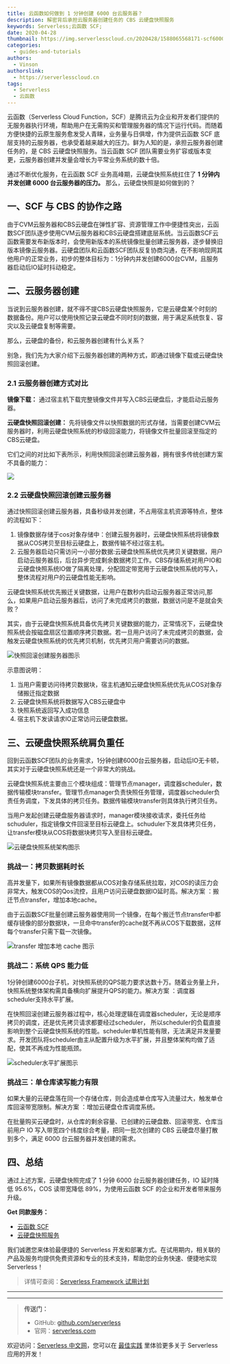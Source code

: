 ```yaml
---
title: 云函数如何做到 1 分钟创建 6000 台云服务器？
description: 解密背后承担云服务器创建任务的 CBS 云硬盘快照服务
keywords: Serverless;云函数 SCF;
date: 2020-04-28
thumbnail: https://img.serverlesscloud.cn/2020428/1588065568171-scf6000s.jpg
categories:
  - guides-and-tutorials
authors:
  - Vinson
authorslink:
  - https://serverlesscloud.cn
tags:
  - Serverless
  - 云函数
---
```


云函数（Serverless Cloud Function，SCF）是腾讯云为企业和开发者们提供的无服务器执行环境，帮助用户在无需购买和管理服务器的情况下运行代码。而随着方便快捷的云原生服务愈发受人青睐，业务量与日俱增，作为提供云函数 SCF 底层支持的云服务器，也承受着越来越大的压力。鲜为人知的是，承担云服务器创建任务的，是 CBS 云硬盘快照服务。当云函数 SCF 团队需要业务扩容或版本变更，云服务器创建并发量会增长为平常业务系统的数十倍。


通过不断优化服务，在云函数 SCF 业务高峰期，云硬盘快照系统扛住了 **1 分钟内并发创建 6000 台云服务器的压力。** 那么，云硬盘快照是如何做到的？

## 一、SCF 与 CBS 的协作之路

由于CVM云服务器和CBS云硬盘在弹性扩容、资源管理工作中便捷性突出，云函数SCF团队逐步使用CVM云服务器和CBS云硬盘搭建底层系统。当云函数SCF云函数需要发布新版本时，会使用新版本的系统镜像批量创建云服务器，逐步替换旧版本镜像云服务器。云硬盘团队和云函数SCF团队反复协商沟通，在不影响现网其他用户的正常业务，初步的整体目标为：1分钟内并发创建6000台CVM，且服务器启动后IO延时抖动稳定。

## 二、云服务器创建

当说到云服务器创建，就不得不提CBS云硬盘快照服务，它是云硬盘某个时刻的数据备份。用户可以使用快照记录云硬盘不同时刻的数据，用于满足系统恢复、容灾以及云硬盘复制等需要。

那么，云硬盘的备份，和云服务器创建有什么关系？

别急，我们先为大家介绍下云服务器创建的两种方式，即通过镜像下载或云硬盘快照回滚创建。

### 2.1 云服务器创建方式对比

**镜像下载：** 通过宿主机下载完整镜像文件并写入CBS云硬盘后，才能启动云服务器。

**云硬盘快照回滚创建：** 先将镜像文件以快照数据的形式存储，当需要创建CVM云服务器时，利用云硬盘快照系统的秒级回滚能力，将镜像文件批量回滚至指定的CBS云硬盘。

它们之间的对比如下表所示，利用快照回滚创建云服务器，拥有很多传统创建方案不具备的能力：

![](https://img.serverlesscloud.cn/2020428/1588064955063-IMG_0631.PNG)

### 2.2 云硬盘快照回滚创建云服务器

通过快照回滚创建云服务器，具备秒级并发创建，不占用宿主机资源等特点，整体的流程如下：

1. 镜像数据存储于cos对象存储中：创建云服务器时，云硬盘快照系统将镜像数据从COS拷贝至目标云硬盘上，数据传输不经过宿主机。
2. 云服务器启动只需访问一小部分数据:云硬盘快照系统优先拷贝关键数据，用户启动云服务器后，后台异步完成剩余数据拷贝工作。CBS存储系统对用户IO和云硬盘快照系统IO做了隔离处理，分配固定带宽用于云硬盘快照系统的写入，整体流程对用户的云硬盘性能无影响。


云硬盘快照系统优先搬迁关键数据，让用户在数秒内启动云服务器正常访问,那么，如果用户启动云服务器后，访问了未完成拷贝的数据，数据访问是不是就会失败？

其实，由于云硬盘快照系统具备优先拷贝关键数据的能力，正常情况下，云硬盘快照系统会按磁盘扇区位置顺序拷贝数据。若一旦用户访问了未完成拷贝的数据，会触发云硬盘快照系统的优先拷贝机制，优先拷贝用户需要访问的数据。

![快照回滚创建服务器图示](https://img.serverlesscloud.cn/2020428/1588064953562-IMG_0631.PNG)


示意图说明：
1. 当用户需要访问待拷贝数据块，宿主机通知云硬盘快照系统优先从COS对象存储搬迁指定数据
2. 云硬盘快照系统将数据写入CBS云硬盘中
3. 快照系统返回写入成功信息
4. 宿主机下发读请求IO正常访问云硬盘数据。

## 三、云硬盘快照系统肩负重任

回到云函数SCF团队的业务需求，1分钟创建6000台云服务器，启动后IO无卡顿，其实对于云硬盘快照系统还是一个非常大的挑战。

云硬盘快照系统主要由三个模块组成：管理节点manager，调度器scheduler，数据传输模块transfer。管理节点manager负责快照任务管理，调度器scheduler负责任务调度，下发具体的拷贝任务。数据传输模块transfer则具体执行拷贝任务。

当用户发起创建云硬盘服务器请求时，manager模块接收请求，委托任务给schuduler，指定镜像文件回滚至目标云硬盘上。schuduler下发具体拷贝任务，让transfer模块从COS将数据块拷贝写入至目标云硬盘。

![云硬盘快照系统架构图示](https://img.serverlesscloud.cn/2020428/1588064952877-IMG_0631.PNG)


### 挑战一：拷贝数据耗时长

高并发量下，如果所有镜像数据都从COS对象存储系统拉取，对COS的读压力会非常大，触发COS的Qos流控，且用户访问云硬盘数据IO延时高。解决方案 ：搬迁节点transfer，增加本地cache。

由于云函数SCF批量创建云服务器使用同一个镜像，在每个搬迁节点transfer中都缓存镜像的部分数据块，一旦命中transfer的cache就不再从COS下载数据，这样每个transfer只需下载一次镜像。

![transfer 增加本地 cache 图示](https://img.serverlesscloud.cn/2020428/1588064952853-IMG_0631.PNG)

### 挑战二：系统 QPS 能力低

1分钟创建6000台子机，对快照系统的QPS能力要求达数十万。随着业务量上升，快照系统整体架构需具备横向扩展提升QPS的能力。解决方案 ：调度器scheduler支持水平扩展。


在快照回滚创建云服务器过程中，核心处理逻辑在调度器scheduler，无论是顺序拷贝的调度，还是优先拷贝请求都要经过scheduler， 所以scheduler的负载直接影响到整个云硬盘快照系统的性能。scheduler单机性能有限，无法满足并发量要求。开发团队将scheduler由主从配置升级为水平扩展，并且整体架构均做了适配，使其不再成为性能瓶颈。


![scheduler水平扩展图示](https://img.serverlesscloud.cn/2020428/1588064951709-IMG_0631.PNG)


### 挑战三：单仓库读写能力有限

如果大量的云硬盘落在同一个存储仓库，则会造成单仓库写入流量过大，触发单仓库回滚带宽限制。解决方案 ：增加云硬盘仓库调度系统。


在批量购买云硬盘时，从仓库的剩余容量、已创建的云硬盘数、回滚带宽、仓库当前用户 IO 写入带宽四个纬度综合考量，把同一批次创建的 CBS 云硬盘尽量打散到多个，满足 6000 台云服务器并发创建的需求。

## 四、总结

通过上述方案，云硬盘快照完成了 1 分钟 6000 台云服务器创建任务，IO 延时降低 95.6%，COS 读带宽降低 89%，为使用云函数 SCF 的企业和开发者带来服务升级。

**Get 同款服务：**

- [云函数 SCF](https://cloud.tencent.com/product/scf)
- [云硬盘快照服务](https://cloud.tencent.com/document/product/362/5754)

我们诚邀您来体验最便捷的 Serverless 开发和部署方式。在试用期内，相关联的产品及服务均提供免费资源和专业的技术支持，帮助您的业务快速、便捷地实现 Serverless！

> 详情可查阅：[Serverless Framework 试用计划](https://cloud.tencent.com/document/product/1154/38792)

---
<div id='scf-deploy-iframe-or-md'></div>

---

> **传送门：**
> - GitHub: [github.com/serverless](https://github.com/serverless/serverless/blob/master/README_CN.md)
> - 官网：[serverless.com](https://serverless.com/)

欢迎访问：[Serverless 中文网](https://serverlesscloud.cn/)，您可以在 [最佳实践](https://serverlesscloud.cn/best-practice) 里体验更多关于 Serverless 应用的开发！


